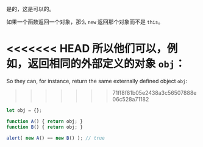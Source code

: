 是的，这是可以的。

如果一个函数返回一个对象，那么 `new` 返回那个对象而不是 `this`。

<<<<<<< HEAD
所以他们可以，例如，返回相同的外部定义的对象 `obj`：
=======
So they can, for instance, return the same externally defined object `obj`:
>>>>>>> 71ff8f81b05e2438a3c56507888e06c528a71182

```js run no-beautify
let obj = {};

function A() { return obj; }
function B() { return obj; }

alert( new A() == new B() ); // true
```

